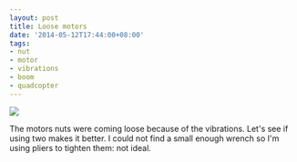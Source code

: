 ```yaml
---
layout: post
title: Loose motors
date: '2014-05-12T17:44:00+08:00'
tags:
- nut
- motor
- vibrations
- boom
- quadcopter
---
```

 ![](https://64.media.tumblr.com/c40f5ff9b41c1485c5ecd40936a42321/tumblr_n5gzuyoJDR1sjwnlxo1_1280.jpg)  

The motors nuts were coming loose because of the vibrations. Let's see if using two makes it better. I could not find a small enough wrench so I'm using pliers to tighten them: not ideal.
